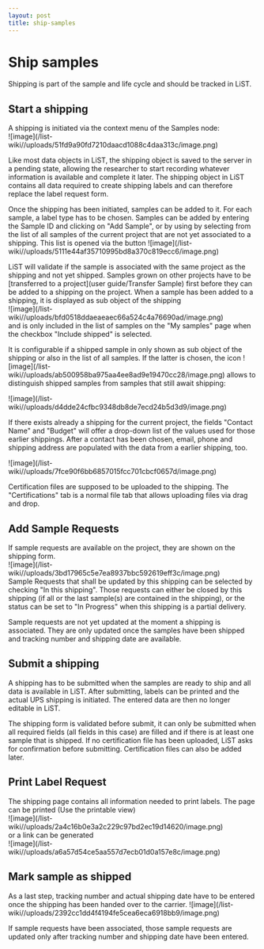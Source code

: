 ```yaml
---
layout: post
title: ship-samples
---
```


# Ship samples 

Shipping is part of the sample and life cycle and should be tracked in LiST. 

## Start a shipping
A shipping is initiated via the context menu of the Samples node:  
![image]\(/list-wiki//uploads/51fd9a90fd7210daacd1088c4daa313c/image.png\)

Like most data objects in LiST, the shipping object is saved to the server in a pending state, 
allowing the researcher to start recording whatever information is available and complete it later.
The shipping object in LiST contains all data required to create shipping labels and can therefore replace the label request form. 

Once the shipping has been initiated, samples can be added to it. For each sample, a label type has to be chosen.
Samples can be added by entering the Sample ID and clicking on "Add Sample", or by using by selecting from the list of all samples of the current project that are not yet associated to a shipping. This list is opened via the button ![image]\(/list-wiki//uploads/5111e44af35710995bd8a370c819ecc6/image.png\)
 
LiST will validate if the sample is associated with the same project as the shipping and not yet shipped. Samples grown on other projects have to be [transferred to a project](user guide/Transfer Sample) first before they can be added to a shipping on the project. When a sample has been added to a shipping, it is displayed as sub object of the shipping  
![image]\(/list-wiki//uploads/bfd0518ddaeaeaec66a524c4a76690ad/image.png\)   
and is only included in the list of samples on the "My samples" page when the checkbox "Include shipped" is selected.

It is configurable if a shipped sample in only shown as sub object of the shipping or also in the list of all samples.
If the latter is chosen, the icon ![image]\(/list-wiki//uploads/ab500958ba975aa4ee8ad9e19470cc28/image.png\) allows to distinguish shipped samples from samples that still await shipping:

![image]\(/list-wiki//uploads/d4dde24cfbc9348db8de7ecd24b5d3d9/image.png\)

If there exists already a shipping for the current project, the fields "Contact Name" and "Budget" will offer a drop-down list of the values used for those earlier shippings. After a contact has been chosen, email, phone and shipping address are populated with the data from a earlier shipping, too.

![image]\(/list-wiki//uploads/7fce90f6bb6857015fcc701cbcf0657d/image.png\)

Certification files are supposed to be uploaded to the shipping. The "Certifications" tab is a normal file tab that allows uploading files via drag and drop.

## Add Sample Requests

If sample requests are available on the project, they are shown on the shipping form.  
![image]\(/list-wiki//uploads/3bd17965c5e7ea8937bbc592619eff3c/image.png\)  
Sample Requests that shall be updated by this shipping can be selected by checking "In this shipping". 
Those requests can either be closed by this shipping (if all or the last sample(s) are contained in the shipping),
or the status can be set to "In Progress" when this shipping is a partial delivery.

Sample requests are not yet updated at the moment a shipping is associated. They are only updated once the samples have been shipped and tracking number and shipping date are available.


## Submit a shipping
A shipping has to be submitted when the samples are ready to ship and all data is available in LiST.
After submitting, labels can be printed and the actual UPS shipping is initiated. 
The entered data are then no longer editable in LiST.

The shipping form is validated before submit, it can only be submitted when all required fields (all fields in this case) are filled and if there is at least one sample that is shipped. If no certification file has been uploaded, LiST asks for confirmation before submitting. Certification files can also be added later.

## Print Label Request
The shipping page contains all information needed to print labels. The page can be printed (Use the printable view)  
![image]\(/list-wiki//uploads/2a4c16b0e3a2c229c97bd2ec19d14620/image.png\)  
or a link can be generated  
![image]\(/list-wiki//uploads/a6a57d54ce5aa557d7ecb01d0a157e8c/image.png\)


## Mark sample as shipped
As a last step, tracking number and actual shipping date have to be entered once the shipping has been handed over to the carrier.
![image]\(/list-wiki//uploads/2392cc1dd4f4194fe5cea6eca6918bb9/image.png\)

If sample requests have been associated, those sample requests are updated only after tracking number and shipping date have been entered.








